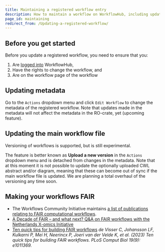 ```yaml
---
title: Maintaining a registered workflow entry
description: How to maintain a workflow on WorkflowHub, including updating metadata and creating new versions.
page_id: maintaining
redirect_from: /Updating-a-registered-workflow/
---
```



## Before you get started

Before you update a registered workflow, you need to ensure that you:

1. Are [logged into](/docs/logging-in) WorkflowHub,
2. Have the rights to change the workflow, and
3. Are on the workflow page of the workflow


## Updating metadata

Go to the `Actions` dropdown menu and click `Edit Workflow` to change the metadata of the registered workflow. Note that updates made in the metadata will not affect the metadata in the RO-crate, yet (upcoming feature).


## Updating the main workflow file

Versioning of workflows is supported, but is still experimental. 

The feature is better known as **Upload a new version** in the `Actions` dropdown menu and is detached from changes in the metadata. Note that at this moment it is not possible to update the optionally uploaded CWL abstract and/or diagram, meaning that these can become out of sync if the main workflow file is updated.
We are planning a total overhaul of the versioning any time soon.


## Making your workflows FAIR

* The Workflows Community Initiative maintains [a list of publications relating to FAIR computational workflows](https://workflows.community/groups/fair/bibliography/).
* [A Decade of FAIR – and what next? Q&A on FAIR workflows with the Netherlands X-omics Initiative](https://gigasciencejournal.com/blog/fair-workflows/)
* [Ten quick tips for building FAIR workflows](https://doi.org/10.1371/journal.pcbi.1011369)
*de Visser C, Johansson LF, Kulkarni P, Mei H, Neerincx P, Joeri van der Velde K, et al. (2023) Ten quick tips for building FAIR workflows. PLoS Comput Biol 19(9): e1011369.*
